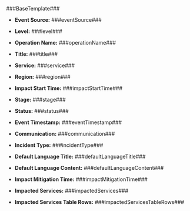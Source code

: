 ﻿###BaseTemplate###

- **Event Source:** ###eventSource###
- **Level:** ###level###
- **Operation Name:** ###operationName###
- **Title:** ###title###
- **Service:** ###service###
- **Region:** ###region###
- **Impact Start Time:** ###impactStartTime###
- **Stage:** ###stage###
- **Status:** ###status###
- **Event Timestamp:** ###eventTimestamp###

- **Communication:** ###communication###
- **Incident Type:** ###incidentType###
- **Default Language Title:** ###defaultLanguageTitle###
- **Default Language Content:** ###defaultLanguageContent###
- **Impact Mitigation Time:** ###impactMitigationTime###
- **Impacted Services:** ###impactedServices###
- **Impacted Services Table Rows:** ###impactedServicesTableRows###
